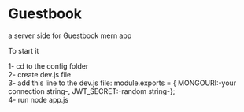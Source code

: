 # Guestbook
a server side for Guestbook mern app

To start it

1- cd to the config folder<br/>
2- create dev.js file<br/>
3- add this line to the dev.js file: module.exports = {  MONGOURI:-your connection string-, JWT_SECRET:-random string-};<br/>
4- run node app.js
